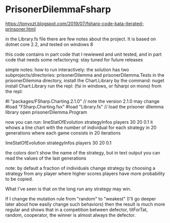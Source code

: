 # PrisonerDilemmaFsharp
https://tonyxzt.blogspot.com/2019/07/fsharp-code-kata-iterated-prinsoner.html



in the Library.fs file there are few notes about the project.
It is based on dotnet core  2.2, and tested on windows 8



this code contains in part code that I rewiewed and unit tested, and in part
code that needs some refactoryng: stay tuned for future releases

simple notes:
how to run interactively:
the solution has two subprojects/directories: prisonerDilemma and prisonerDilemma.Tests
in the prisonerDilemma directory, install the Chart.Library by the command: nuget install Chart.Library
run the repl: (fsi in windows, or fsharpi on mono)
from the repl:

\#I "packages/FSharp.Charting.2.1.0"   // note the version 2.1.0 may change
\#load "FSharp.Charting.fsx"
\#load "Library.fs" // load the prisoner dilemma library
open prisonerDilemma.Program

now you can run: lineStatOfEvolution strategyInfos players 30 20 0.1
it whows a line chart with the number of individual for each strategy in 20 generations where each game consists in 20 iterations

lineStatOfEvolution strategyInfos players 30 20 0.1

the colors don't show the name of the strategy, but in text output you can read the values of the last generations

note: by default a fraction of individuals change strategy  by choosing a strategy from any player where higher scores players have more probability to be copied.

What I've seen is that on the long run any strategy may win.


If I change the mutation rule from "random" to "weakest" (I'll go deeper later about how easily change such behaviors) 
then the result is much more regular and shows that 
in a competition between defector, titForTat, random, cooperator, the winner is almost always the defector.





